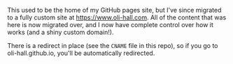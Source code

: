 This used to be the home of my GitHub pages site, but I've since migrated to a fully custom site at https://www.oli-hall.com. All of the content that was here is now migrated over, and I now have complete control over how it works (and a shiny custom domain!).

There is a redirect in place (see the `CNAME` file in this repo), so if you go to oli-hall.github.io, you'll be automatically redirected.